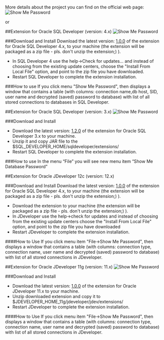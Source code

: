More details about the project you can find on the official web page: ![Show Me Password](http://tomecode.github.io/show-me-password-sqldev-jdev)

or 

##Extension for Oracle SQL Developer (version: 4.x)
![Show Me Password](http://show-me-password-sql-developer.googlecode.com/svn/wiki/showMePasswordSqlDeveloper4_win.png)

###Download and Install
Download the latest version: [1.0.0](https://github.com/tomecode/Show-Me-Password/releases/download/v1.0.0/ShowMePasswordSQLDeveloper4_v1.0.0.zip) of the extension for Oracle SQL Developer 4.x, to your machine (the extension will be packaged as a zip file - pls. don't unzip the extension;) ).
- In SQL Developer 4 use the help->Check for updates... and instead of choosing from the existing update centers, choose the "Install From Local File" option, and point to the zip file you have downloaded.
- Restart SQL Developer to complete the extension installation.

###How to use
If you click menu "Show Me Password", then displays a window that contains a table (with columns: connection name,db host, SID, user name and decrypted (saved) password to database) with list of all stored connections to databases in SQL Developer. 



##Extension for Oracle SQL Developer (version: 3.x)
![Show Me Password](http://show-me-password-sql-developer.googlecode.com/svn/wiki/showMePasswordSqlDeveloperWindows.png)

###Download and Install
- Download the latest version: [1.2.0](http://show-me-password-sql-developer.googlecode.com/files/showMePassword_bin_1_2.zip) of the extension for Oracle SQL Developer 3.x to your machine.
- Unzip it and copy JAR file to the $SQL_DEVELOPER_HOME/sqldeveloper/extensions/
- Restart SQL Developer to complete the extension installation.

###How to use
In the menu “File” you will see new menu item “Show Me Database Password”


##Extension for Oracle JDeveloper 12c (version: 12.x)

###Download and Install
Download the latest version: [1.0.0](http://show-me-password-sql-developer.googlecode.com/files/ShowMePasswordJDeveloper12.zip) of the extension for Oracle SQL Developer 4.x, to your machine (the extension will be packaged as a zip file - pls. don't unzip the extension;) ).
- Download the extension to your machine (the extension will be packaged as a zip file - pls. don't unzip the extension;) ).
- In JDeveloper use the help->check for updates and instead of choosing from the existing update centers choose the "Install From Local File" option, and point to the zip file you have downloaded
- Restart JDeveloper to complete the extension installation.

####How to Use
If you click menu item "File->Show Me Password", then displays a window that contains a table (with columns: connection type, connection name, user name and decrypted (saved) password to database) with list of all stored connections in JDeveloper.


##Extension for Oracle JDeveloper 11g (version: 11.x)
![Show Me Password](http://show-me-password-jdeveloper.googlecode.com/svn/wiki/jdeveloper11g/linux.png)

###Download and Install
- Download the latest version: [1.0.0](http://show-me-password-sql-developer.googlecode.com/files/ShowMePasswordJDeveloper11g.zip) of the extension for Oracle JDeveloper 11.x to your machine.
- Unzip downloaded extension and copy it to $JDEVELOPER_HOME_11g/jdeveloper/jdev/extensions/
- Restart JDeveloper to complete the extension installation.

####How to Use
If you click menu item "File->Show Me Password", then displays a window that contains a table (with columns: connection type, connection name, user name and decrypted (saved) password to database) with list of all stored connections in JDeveloper. 


